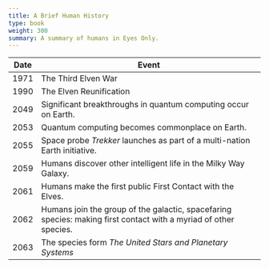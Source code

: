 ```yaml
---
title: A Brief Human History
type: book
weight: 300
summary: A summary of humans in Eyes Only.
---
```


| Date | Event                                                                                                            |
| ---- | ---------------------------------------------------------------------------------------------------------------- |
| 1971 | The Third Elven War                                                                                              |
| 1990 | The Elven Reunification                                                                                          |
| 2049 | Significant breakthroughs in quantum computing occur on Earth.                                                   |
| 2053 | Quantum computing becomes commonplace on Earth.                                                                  |
| 2055 | Space probe _Trekker_ launches as part of a multi-nation Earth initiative.                                       |
| 2059 | Humans discover other intelligent life in the Milky Way Galaxy.                                                  |
| 2061 | Humans make the first public First Contact with the Elves.                                                       |
| 2062 | Humans join the group of the galactic, spacefaring species: making first contact with a myriad of other species. |
| 2063 | The species form _The United Stars and Planetary Systems_                                                        |
